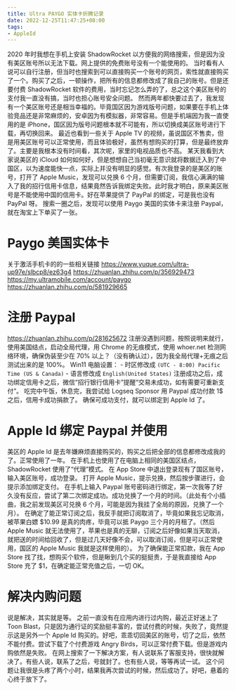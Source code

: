 ```yaml
---
title: Ultra PAYGO 实体卡折腾记录
date: 2022-12-25T11:47:25+08:00
tags:
- AppleId
---
```

2020 年时我想在手机上安装 ShadowRocket 以方便我的网络搜索，但是因为没有美区账号所以无法下载。网上提供的免费账号没有一个能使用的。
当时看有人说可以自行注册，但当时也搜索到可以直接购买一个账号的网页，索性就直接购买了一个。购买了之后，一顿操作，把所有的信息都修改成了我自己的账号。但是还要付费 ShadowRocket 软件的费用，当时忘记怎么弄的了，总之这个美区账号的支付我一直没有搞，当时也担心账号安全问题。
然而两年都快要过去了，我发现有一个美区账号还是相当幸福的。毕竟国区因为游戏版号问题，如果要在手机上体验竞品还是非常麻烦的，安卓因为有模拟器，非常容易。但是手机端因为我一直使用的是 iPhone，国区因为版号问题根本就不可能有，所以切换成美区账号进行下载，再切换回来。
最近也看到一些关于 Apple TV 的视频，虽说国区不售卖，但是用美区账号可以正常使用，而且体验极好，虽然有想购买的打算，但是最终放弃了。主要是我根本没有时间看，其次呢，家里的电视品质也不高。
某天我看到大家说美区的 iCloud 如何如何好，但是想想自己当初毫无意识就将数据迁入到了中国区，以为速度能快一点，实际上并没有明显的感觉。有次我登录的是美区的账号，打开了 Apple Music，发现可以兑换 6 个月，但需要订阅，我信心满满的输入了我的招行信用卡信息，结果竟然告诉我绑定失败。此时我才明白，原来美区账号是不能使用中国的信用卡。好在苹果提供了 PayPal 的绑定，可是我也没有 PayPal 呀。
搜索一圈之后，发现可以使用 Paygo 美国的实体卡来注册 Paypal，就在淘宝上下单买了一张。
<!--more-->

# Paygo 美国实体卡
关于激活手机卡的的一些相关链接
https://www.yuque.com/ultra-up97e/slbcp8/ez63g4
https://zhuanlan.zhihu.com/p/356929473
https://my.ultramobile.com/account/paygo
https://zhuanlan.zhihu.com/p/581929665

# 注册 Paypal
https://zhuanlan.zhihu.com/p/281625672
注册没遇到问题，按照说明来就行，使用美国结点，启动全局代理，用 Chrome 的无痕模式，使用 whoer.net 检测网络环境，确保伪装至少在 70% 以上？（没有确认过），因为我全局代理+无痕之后测试出来的是 100%。
Win11 电脑设置：
      - 时区修改成 `(UTC - 8:00) Pacific Time (US & Canada)`
      - 语言修改成 `English(United States)`
注册成功之后，成功绑定信用卡之后，微信“招行银行信用卡”提醒“交易未成功，如有需要可重新支付”。
吃完中午饭，休息完，我尝试给 Logseq Sponsor 用 Paypal 成功付款 1$ 之后，信用卡成功捐款了。
确保可成功支付，就可以绑定到 Apple Id 了。

# Apple Id 绑定 Paypal 并使用
美区的 Apple Id 是去年嫌麻烦直接购买的，购买之后把全部的信息都修改成我的了。正常使用了一年。
在手机上也使用了在电脑上相同的美国区结点，ShadowRocket 使用了“代理”模式。
在 App Store 中退出登录现有了国区账号，输入美区账号，成功登录。
打开 Apple Music，提示兑换，然后按步骤进行，会提示添加绑定支付。
在手机上输入 Paypal 账号密码进行绑定，第一次我等了好久没有反应，尝试了第二次绑定成功。成功兑换了一个月的时间。（此处有个小插曲，我之前发现美区可兑换 6 个月，可能是因为我挂了全局的原因，兑换了一个月）。
在确定了能正常订阅之后，我反手就把订阅取消了，毕竟如果我忘记取消，被苹果白嫖 $10.99 是真的肉疼，毕竟可以抵 Paygo 三个月的月租了。（然后 Apple Music 就无法使用了，苹果也是真的无聊，订阅之后好像如果当天取消，就把送的时间给回收了，但是过几天好像不会，可以取消订阅，但是可以正常使用，国区的 Apple Music 我就是这样使用的）。
为了确保能正常扣款，我在 App Store 找了找，想购买个软件，但是瞅到几个买的挺挺贵，于是我直接给 App Store 充了 $1，在确定能正常充值之后，一切 OK。
# 解决内购问题
说是解决，其实就是等。
之前一直没有在应用内进行过内购，最近正好迷上了 Toon Blast，只是因为通行证的奖励挺丰富的，尝试付费的时候，失败了，竟然提示这是另外一个 Apple Id 购买的。好吧，乖乖切回美区的账号，切了之后，依然不能付费。尝试下载了个付费游戏 Angry Birds，可以正常付费下载。但是游戏内购依然是失败。
在网上搜索了一下解决方案，有人说联系了客服支持，很快就解决了。有些人说，联系了之后，号就封了。也有些人说，等等再试一试。
这个问题让我很是头疼了两个小时，结果我再次尝试的时候，然后成功了。好吧，悬着的心终于放下了。
